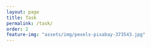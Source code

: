 ```yaml
---
layout: page
title: Task
permalink: /task/
order: 2
feature-img: "assets/img/pexels-pixabay-373543.jpg"
---
```



